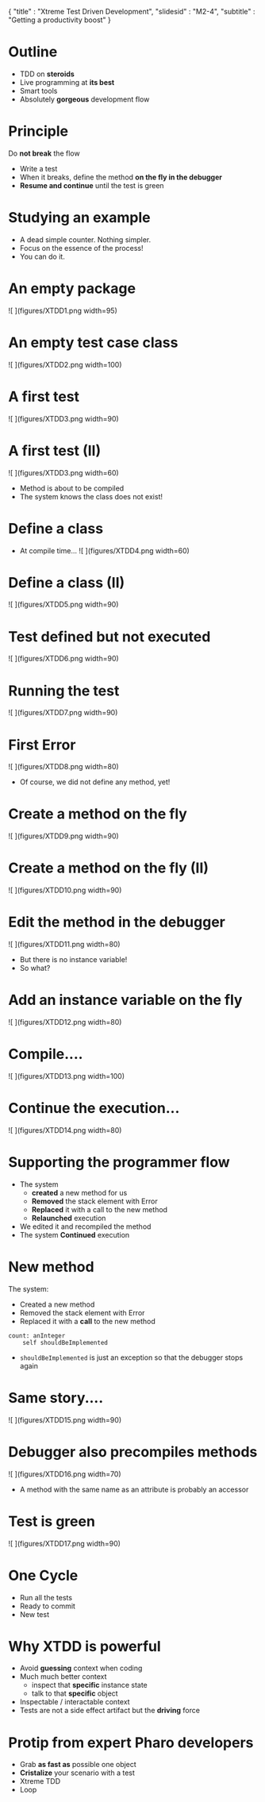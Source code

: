 {"title" : "Xtreme Test Driven Development","slidesid" : "M2-4","subtitle" : "Getting a productivity boost"}# Outline- TDD on **steroids**- Live programming at **its best**- Smart tools- Absolutely **gorgeous** development flow# PrincipleDo **not break** the flow- Write a test- When it breaks, define the method **on the fly in the debugger**- **Resume and continue** until the test is green# Studying an example- A dead simple counter. Nothing simpler.- Focus on the essence of the process!- You can do it.# An empty package![ ](figures/XTDD1.png width=95)# An empty test case class![ ](figures/XTDD2.png width=100)# A first test![ ](figures/XTDD3.png width=90)# A first test (II)![ ](figures/XTDD3.png width=60)- Method is about to be compiled - The system knows the class does not exist!# Define a class- At compile time...![ ](figures/XTDD4.png width=60)# Define a class (II)![ ](figures/XTDD5.png width=90)# Test defined but not executed![ ](figures/XTDD6.png width=90)# Running the test![ ](figures/XTDD7.png width=90)# First Error![ ](figures/XTDD8.png width=80)- Of course, we did not define any method, yet!# Create a method on the fly![ ](figures/XTDD9.png width=90)# Create a method on the fly (II)![ ](figures/XTDD10.png width=90)# Edit the method in the debugger![ ](figures/XTDD11.png width=80)- But there is no instance variable!- So what?# Add an instance variable on the fly![ ](figures/XTDD12.png width=80)# Compile....![ ](figures/XTDD13.png width=100)# Continue the execution...![ ](figures/XTDD14.png width=80)# Supporting the programmer flow- The system   - **created** a new method for us  - **Removed** the stack element with Error  - **Replaced** it with a call to the new method  - **Relaunched** execution- We edited it and recompiled the method- The system **Continued** execution# New methodThe system:- Created a new method- Removed the stack element with Error- Replaced it with a **call** to the new method```count: anInteger
	self shouldBeImplemented```- `shouldBeImplemented` is just an exception so that the debugger stops again# Same story....![ ](figures/XTDD15.png width=90)# Debugger also precompiles methods![ ](figures/XTDD16.png width=70)- A method with the same name as an attribute is probably an accessor# Test is green![ ](figures/XTDD17.png width=90)# One Cycle- Run all the tests- Ready to commit- New test# Why XTDD is powerful- Avoid **guessing** context when coding- Much much better context   - inspect that **specific** instance state  - talk to that **specific** object- Inspectable / interactable context- Tests are not a side effect artifact but the **driving** force# Protip from expert Pharo developers- Grab **as fast as** possible one object- **Cristalize** your scenario with a test- Xtreme TDD- Loop